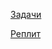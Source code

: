 [Задачи](https://docs.google.com/document/d/1Flo5V769snlz7_9IbNK4uFJ9qcSYugWtn0EcCxqMdeE/edit?usp=sharing)

[Реплит](https://replit.com/@son4ez1/BotHTML#main.py)
